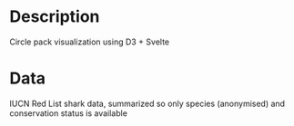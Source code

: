 # Description
Circle pack visualization using D3 + Svelte

# Data
IUCN Red List shark data, summarized so only species (anonymised) and conservation status is available

